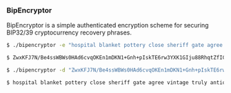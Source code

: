 ### BipEncryptor
BipEncryptor is a simple authenticated encryption scheme for securing BIP32/39 cryptocurrency recovery phrases.

```bash
$ ./bipencryptor -e "hospital blanket pottery close sheriff gate agree vintage truly antique arm radar" -k "th15is@secr3tp@ssphr@senob0dykn0wsbutm3"

$ ZwxKFJ7N/Be4ssWBWs0HAd6cvqOKEn1mDKN1+Gnh+pIskTE6rw3YXK1GIju88RhqtZfIGi/Nr5bBbsGepRhATCzjrSz1KLGedNOpmL8BKxTb;lsAGRJRnPuqEms4KHVKh/A==;sutuJRTEQan1l1co
```


```bash
$ ./bipencryptor -d "ZwxKFJ7N/Be4ssWBWs0HAd6cvqOKEn1mDKN1+Gnh+pIskTE6rw3YXK1GIju88RhqtZfIGi/Nr5bBbsGepRhATCzjrSz1KLGedNOpmL8BKxTb;lsAGRJRnPuqEms4KHVKh/A==;sutuJRTEQan1l1co" -k "th15is@secr3tp@ssphr@senob0dykn0wsbutm3"

$ hospital blanket pottery close sheriff gate agree vintage truly antique arm radar
```
